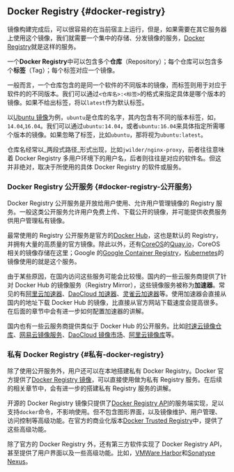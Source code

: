 ## Docker Registry {#docker-registry}

镜像构建完成后，可以很容易的在当前宿主上运行，但是，如果需要在其它服务器上使用这个镜像，我们就需要一个集中的存储、分发镜像的服务，[Docker Registry](https://docs.docker.com/registry/)就是这样的服务。

一个**Docker Registry**中可以包含多个**仓库**（Repository）；每个仓库可以包含多个**标签**（Tag）；每个标签对应一个镜像。

一般而言，一个仓库包含的是同一个软件的不同版本的镜像，而标签则用于对应于软件的的不同版本。我们可以通过`<仓库名>:<标签>`的格式来指定具体是哪个版本的镜像。如果不给出标签，将以`latest`作为默认标签。

以[Ubuntu 镜像](https://hub.docker.com/_/ubuntu/)为例，`ubuntu`是仓库的名字，其内包含有不同的版本标签，如，`14.04`,`16.04`。我们可以通过`ubuntu:14.04`，或者`ubuntu:16.04`来具体指定所需哪个版本的镜像。如果忽略了标签，比如`ubuntu`，那将视为`ubuntu:latest`。

仓库名经常以_两段式路径_形式出现，比如`jwilder/nginx-proxy`，前者往往意味着 Docker Registry 多用户环境下的用户名，后者则往往是对应的软件名。但这并非绝对，取决于所使用的具体 Docker Registry 的软件或服务。

### Docker Registry 公开服务 {#docker-registry-公开服务}

Docker Registry 公开服务是开放给用户使用、允许用户管理镜像的 Registry 服务。一般这类公开服务允许用户免费上传、下载公开的镜像，并可能提供收费服务供用户管理私有镜像。

最常使用的 Registry 公开服务是官方的[Docker Hub](https://hub.docker.com/)，这也是默认的 Registry，并拥有大量的高质量的官方镜像。除此以外，还有[CoreOS](https://coreos.com/)的[Quay.io](https://quay.io/repository/)，CoreOS 相关的镜像存储在这里；Google 的[Google Container Registry](https://cloud.google.com/container-registry/)，[Kubernetes](http://kubernetes.io/)的镜像使用的就是这个服务。

由于某些原因，在国内访问这些服务可能会比较慢。国内的一些云服务商提供了针对 Docker Hub 的镜像服务（Registry Mirror），这些镜像服务被称为**加速器**。常见的有[阿里云加速器](https://cr.console.aliyun.com/#/accelerator)、[DaoCloud 加速器](https://www.daocloud.io/mirror#accelerator-doc)、[灵雀云加速器](http://docs.alauda.cn/feature/accelerator.html)等。使用加速器会直接从国内的地址下载 Docker Hub 的镜像，比直接从官方网站下载速度会提高很多。在后面的章节中会有进一步如何配置加速器的讲解。

国内也有一些云服务商提供类似于 Docker Hub 的公开服务。比如[时速云镜像仓库](https://hub.tenxcloud.com/)、[网易云镜像服务](https://c.163.com/hub#/m/library/)、[DaoCloud 镜像市场](https://hub.daocloud.io/)、[阿里云镜像库](https://cr.console.aliyun.com/)等。

### 私有 Docker Registry {#私有-docker-registry}

除了使用公开服务外，用户还可以在本地搭建私有 Docker Registry。Docker 官方提供了[Docker Registry 镜像](https://hub.docker.com/_/registry/)，可以直接使用做为私有 Registry 服务。在后续的相关章节中，会有进一步的搭建私有 Registry 服务的讲解。

开源的 Docker Registry 镜像只提供了[Docker Registry API](https://docs.docker.com/registry/spec/api/)的服务端实现，足以支持`docker`命令，不影响使用。但不包含图形界面，以及镜像维护、用户管理、访问控制等高级功能。在官方的商业化版本[Docker Trusted Registry](https://docs.docker.com/datacenter/dtr/2.0/)中，提供了这些高级功能。

除了官方的 Docker Registry 外，还有第三方软件实现了 Docker Registry API，甚至提供了用户界面以及一些高级功能。比如，[VMWare Harbor](http://vmware.github.io/harbor/index_cn.html)和[Sonatype Nexus](https://www.sonatype.com/docker)。

